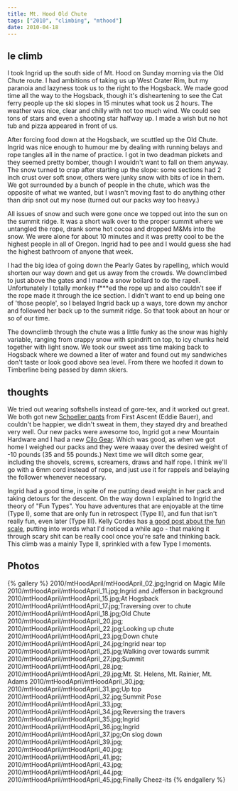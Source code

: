 ```yaml
---
title: Mt. Hood Old Chute
tags: ["2010", "climbing", "mthood"]
date: 2010-04-18
---
```


## le climb

I took Ingrid up the south side of Mt. Hood on Sunday morning via the Old Chute route.  I had ambitions of taking us up West Crater Rim, but my paranoia and lazyness took us to the right to the Hogsback.  We made good time all the way to the Hogsback, though it's disheartening to see the Cat ferry people up the ski slopes in 15 minutes what took us 2 hours.  The weather was nice, clear and chilly with not too much wind.  We could see tons of stars and even a shooting star halfway up.  I made a wish but no hot tub and pizza appeared in front of us.

After forcing food down at the Hogsback, we scuttled up the Old Chute.  Ingrid was nice enough to humour me by dealing with running belays and rope tangles all in the name of practice.  I got in two deadman pickets and they seemed pretty bomber, though I wouldn't want to fall on them anyway.  The snow turned to crap after starting up the slope: some sections had 2 inch crust over soft snow, others were junky snow with bits of ice in them.  We got surrounded by a bunch of people in the chute, which was the opposite of what we wanted, but I wasn't moving fast to do anything other than drip snot out my nose (turned out our packs way too heavy.)

All issues of snow and such were gone once we topped out into the sun on the summit ridge.  It was a short walk over to the proper summit where we untangled the rope, drank some hot cocoa and dropped M&amp;Ms into the snow.  We were alone for about 10 minutes and it was pretty cool to be the highest people in all of Oregon.  Ingrid had to pee and I would guess she had the highest bathroom of anyone that week.

I had the big idea of going down the Pearly Gates by rapelling, which would shorten our way down and get us away from the crowds.  We downclimbed to just above the gates and I made a snow bollard to do the rapell.  Unfortunately I totally monkey f***ed the rope up and also couldn't see if the rope made it through the ice section.  I didn't want to end up being one of 'those people', so I belayed Ingrid back up a ways, tore down my anchor and followed her back up to the summit ridge.  So that took about an hour or so of our time.

The downclimb through the chute was a little funky as the snow was highly variable, ranging from crappy snow with spindrift on top, to icy chunks held together with light snow.  We took our sweet ass time making back to Hogsback where we downed a liter of water and found out my sandwiches don't taste or look good above sea level.  From there we hoofed it down to Timberline being passed by damn skiers.


## thoughts
We tried out wearing softshells instead of gore-tex, and it worked out great.  We both got new <a href="http://www.eddiebauer.com/FIRST-ASCENT/First-Ascent-Mens/First-Ascent-Mens-Pants/index.cat">Schoeller pants</a> from First Ascent (Eddie Bauer), and couldn't be happier, we didn't sweat in them, they stayed dry and breathed very well. Our new packs were awesome too, Ingrid got a new Mountain Hardware and I had a new <a href="http://cilogear.com/45lws.html">Cilo Gear</a>.  Which was good, as when we got home I weighed our packs and they were waaay over the desired weight of -10 pounds (35 and 55 pounds.)  Next time we will ditch some gear, including the shovels, screws, screamers, draws and half rope.  I think we'll go with a 6mm cord instead of rope, and just use it for rappels and belaying the follower whenever necessary.


Ingrid had a good time, in spite of me putting dead weight in her pack and taking detours for the descent.  On the way down I explained to Ingrid the theory of "Fun Types".  You have adventures that are enjoyable at the time (Type I), some that are only fun in retrospect (Type II), and fun that isn't really fun, even later (Type III).   Kelly Cordes has <a href="http://kellycordes.wordpress.com/2009/11/02/the-fun-scale/">a good post about the fun scale</a>, putting into words what I'd noticed a while ago - that making it through scary shit can be really cool once you're safe and thinking back.  This climb was a mainly Type II, sprinkled with a few Type I moments.


## Photos 

{% gallery %} 
2010/mtHoodApril/mtHoodApril_02.jpg;Ingrid on Magic Mile
2010/mtHoodApril/mtHoodApril_11.jpg;Ingrid and Jefferson in background
2010/mtHoodApril/mtHoodApril_15.jpg;At Hogsback
2010/mtHoodApril/mtHoodApril_17.jpg;Traversing over to chute
2010/mtHoodApril/mtHoodApril_18.jpg;Old Chute
2010/mtHoodApril/mtHoodApril_20.jpg;
2010/mtHoodApril/mtHoodApril_22.jpg;Looking up chute
2010/mtHoodApril/mtHoodApril_23.jpg;Down chute
2010/mtHoodApril/mtHoodApril_24.jpg;Ingrid near top
2010/mtHoodApril/mtHoodApril_25.jpg;Walking over towards summit
2010/mtHoodApril/mtHoodApril_27.jpg;Summit
2010/mtHoodApril/mtHoodApril_28.jpg;
2010/mtHoodApril/mtHoodApril_29.jpg;Mt. St. Helens, Mt. Rainier, Mt. Adams
2010/mtHoodApril/mtHoodApril_30.jpg;
2010/mtHoodApril/mtHoodApril_31.jpg;Up top
2010/mtHoodApril/mtHoodApril_32.jpg;Summit Pose
2010/mtHoodApril/mtHoodApril_33.jpg;
2010/mtHoodApril/mtHoodApril_34.jpg;Reversing the travers
2010/mtHoodApril/mtHoodApril_35.jpg;Ingrid
2010/mtHoodApril/mtHoodApril_36.jpg;Ingrid
2010/mtHoodApril/mtHoodApril_37.jpg;On slog down
2010/mtHoodApril/mtHoodApril_39.jpg;
2010/mtHoodApril/mtHoodApril_40.jpg;
2010/mtHoodApril/mtHoodApril_41.jpg;
2010/mtHoodApril/mtHoodApril_43.jpg;
2010/mtHoodApril/mtHoodApril_44.jpg;
2010/mtHoodApril/mtHoodApril_45.jpg;Finally Cheez-its
{% endgallery %}
